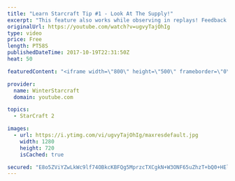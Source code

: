 ```yaml
---
title: "Learn Starcraft Tip #1 - Look At The Supply!"
excerpt: "This feature also works while observing in replays! Feedback and tip suggestions are appreciated :)"
originalUrl: https://youtube.com/watch?v=ugvyTajOhIg
type: video
price: Free
length: PT58S
publishedDateTime: 2017-10-19T22:31:50Z
heat: 50

featuredContent: "<iframe width=\"800\" height=\"500\" frameborder=\"0\" src=\"https://www.youtube.com/embed/ugvyTajOhIg\" allow=\"accelerometer; autoplay; encrypted-media; gyroscope; picture-in-picture\" allowfullscreen></iframe>"

provider:
  name: WinterStarcraft
  domain: youtube.com

topics:
  - StarCraft 2

images:
  - url: https://i.ytimg.com/vi/ugvyTajOhIg/maxresdefault.jpg
    width: 1280
    height: 720
    isCached: true

secured: "E8o5ZViYZwLkWc9lf74OBkcKBFQg5MprzcTXCgkN+W3ONF65uZhzT+bQ0+HElGmB0jQivDjxHX4ltlpohea8pvF95SCKKTdqbtkFGQXNL8SdI0BsizxJQ81r4eFI4/DNQPStPnkvAKfkTGkvRpNqzyDp9mQ7fbB3cfC4pcUY7od5pD64NXVHxeS1uEjoFayafn07I9WkjuJt3iN1WUFtuyoqrLYtHQ+GTsivKSO+UCBSXkzrQlj8bkFP5PSBkaNpbIi7WYDIZHtNgoOoJ+Fbz82lyf8u2EsosWac7uUwkplXWl9A9uUwGmoHMzxDofGvjunYhIWIEqAF37UOPsfI9jBpFxWaSFE72v4r5CXW+onf28rA7SJJB2dpYVK98PQ96c/AgOSMSxUzSEOD/F5CYb1NPIDaZj1AU/3Da3d500Q=;sukHkxaOfiHShisN0QIQWA=="
---
```


